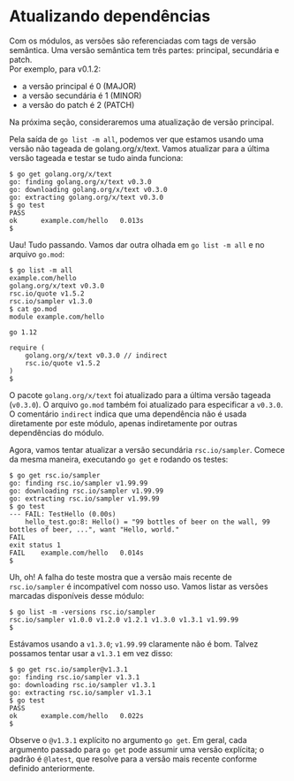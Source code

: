 # Atualizando dependências

Com os módulos, as versões são referenciadas com tags de versão semântica. Uma versão semântica tem três partes: principal, secundária e patch.   
Por exemplo, para v0.1.2:

* a versão principal é 0 \(MAJOR\)
* a versão secundária é 1 \(MINOR\) 
* a versão do patch é 2 \(PATCH\)

Na próxima seção, consideraremos uma atualização de versão principal.

Pela saída de `go list -m all`, podemos ver que estamos usando uma versão não tageada de golang.org/x/text. Vamos atualizar para a última versão tageada e testar se tudo ainda funciona:

```text
$ go get golang.org/x/text
go: finding golang.org/x/text v0.3.0
go: downloading golang.org/x/text v0.3.0
go: extracting golang.org/x/text v0.3.0
$ go test
PASS
ok  	example.com/hello	0.013s
$
```

Uau! Tudo passando. Vamos dar outra olhada em `go list -m all` e no arquivo `go.mod`:

```text
$ go list -m all
example.com/hello
golang.org/x/text v0.3.0
rsc.io/quote v1.5.2
rsc.io/sampler v1.3.0
$ cat go.mod
module example.com/hello

go 1.12

require (
    golang.org/x/text v0.3.0 // indirect
    rsc.io/quote v1.5.2
)
$
```

O pacote `golang.org/x/text` foi atualizado para a última versão tageada \(`v0.3.0`\). O arquivo `go.mod` também foi atualizado para especificar a `v0.3.0`. O comentário `indirect` indica que uma dependência não é usada diretamente por este módulo, apenas indiretamente por outras dependências do módulo.

Agora, vamos tentar atualizar a versão secundária `rsc.io/sampler`. Comece da mesma maneira, executando `go get` e rodando os testes:

```text
$ go get rsc.io/sampler
go: finding rsc.io/sampler v1.99.99
go: downloading rsc.io/sampler v1.99.99
go: extracting rsc.io/sampler v1.99.99
$ go test
--- FAIL: TestHello (0.00s)
    hello_test.go:8: Hello() = "99 bottles of beer on the wall, 99 bottles of beer, ...", want "Hello, world."
FAIL
exit status 1
FAIL	example.com/hello	0.014s
$
```

Uh, oh! A falha do teste mostra que a versão mais recente de `rsc.io/sampler` é incompatível com nosso uso. Vamos listar as versões marcadas disponíveis desse módulo:

```text
$ go list -m -versions rsc.io/sampler
rsc.io/sampler v1.0.0 v1.2.0 v1.2.1 v1.3.0 v1.3.1 v1.99.99
$
```

Estávamos usando a `v1.3.0`; `v1.99.99` claramente não é bom. Talvez possamos tentar usar a `v1.3.1` em vez disso:

```text
$ go get rsc.io/sampler@v1.3.1
go: finding rsc.io/sampler v1.3.1
go: downloading rsc.io/sampler v1.3.1
go: extracting rsc.io/sampler v1.3.1
$ go test
PASS
ok  	example.com/hello	0.022s
$
```

Observe o `@v1.3.1` explícito no argumento `go get`. Em geral, cada argumento passado para `go get` pode assumir uma versão explícita; o padrão é `@latest`, que resolve para a versão mais recente conforme definido anteriormente.



